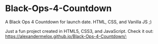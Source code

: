 # Black-Ops-4-Countdown
A Black Ops 4 Countdown for launch date. HTML, CSS, and Vanilla JS ;)

Just a fun project created in HTML5, CSS3, and JavaScript.
Check it out: https://alexandermelox.github.io/Black-Ops-4-Countdown/;
